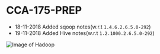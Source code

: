 # CCA-175-PREP

- 18-11-2018 Added sqoop notes(w.r.t `1.4.6.2.6.5.0-292`)
- 19-11-2018 Added Hive notes(w.r.t `1.2.1000.2.6.5.0-292`)

![Image of Hadoop](https://www.google.co.in/url?sa=i&source=images&cd=&cad=rja&uact=8&ved=2ahUKEwi0gsWr8d_eAhVMPo8KHXncAwAQjRx6BAgBEAU&url=http%3A%2F%2Fwww.businesscomputingworld.co.uk%2Fis-the-end-of-hadoop-near%2F&psig=AOvVaw0qeQuZdc6EwBx8t81Bzwkr&ust=1542697273049044)
